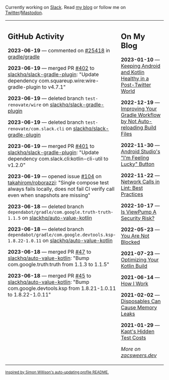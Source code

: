 Currently working on [Slack](https://slack.com/). Read [my blog](https://zacsweers.dev/) or follow me on [Twitter](https://twitter.com/ZacSweers)/[Mastodon](https://hachyderm.io/@ZacSweers).

<table><tr><td valign="top" width="60%">

## GitHub Activity
<!-- githubActivity starts -->
**2023-06-19** — commented on [#25418](https://github.com/gradle/gradle/issues/25418#issuecomment-1597476286) in [gradle/gradle](https://github.com/gradle/gradle)

**2023-06-19** — merged PR [#402](https://github.com/slackhq/slack-gradle-plugin/pull/402) to [slackhq/slack-gradle-plugin](https://github.com/slackhq/slack-gradle-plugin): "Update dependency com.squareup.wire:wire-gradle-plugin to v4.7.1"

**2023-06-19** — deleted branch `test-renovate/wire` on [slackhq/slack-gradle-plugin](https://github.com/slackhq/slack-gradle-plugin)

**2023-06-19** — deleted branch `test-renovate/com.slack.cli` on [slackhq/slack-gradle-plugin](https://github.com/slackhq/slack-gradle-plugin)

**2023-06-19** — merged PR [#401](https://github.com/slackhq/slack-gradle-plugin/pull/401) to [slackhq/slack-gradle-plugin](https://github.com/slackhq/slack-gradle-plugin): "Update dependency com.slack.cli:kotlin-cli-util to v1.2.0"

**2023-06-19** — opened issue [#104](https://github.com/takahirom/roborazzi/issues/104) on [takahirom/roborazzi](https://github.com/takahirom/roborazzi): "Single compose test always fails locally, does not fail CI verify call even when snapshots are missing"

**2023-06-18** — deleted branch `dependabot/gradle/com.google.truth-truth-1.1.5` on [slackhq/auto-value-kotlin](https://github.com/slackhq/auto-value-kotlin)

**2023-06-18** — deleted branch `dependabot/gradle/com.google.devtools.ksp-1.8.22-1.0.11` on [slackhq/auto-value-kotlin](https://github.com/slackhq/auto-value-kotlin)

**2023-06-18** — merged PR [#47](https://github.com/slackhq/auto-value-kotlin/pull/47) to [slackhq/auto-value-kotlin](https://github.com/slackhq/auto-value-kotlin): "Bump com.google.truth:truth from 1.1.3 to 1.1.5"

**2023-06-18** — merged PR [#45](https://github.com/slackhq/auto-value-kotlin/pull/45) to [slackhq/auto-value-kotlin](https://github.com/slackhq/auto-value-kotlin): "Bump com.google.devtools.ksp from 1.8.21-1.0.11 to 1.8.22-1.0.11"
<!-- githubActivity ends -->
</td><td valign="top" width="40%">

## On My Blog
<!-- blog starts -->
**2023-01-10** — [Keeping Android and Kotlin Healthy in a Post-Twitter World](https://www.zacsweers.dev/keeping-android-healthy/)

**2022-12-19** — [Improving Your Gradle Workflow by Not Auto-reloading Build Files](https://www.zacsweers.dev/improving-your-workflow-by-not-auto-reloading-build-files/)

**2022-11-30** — [Android Studio's "I'm Feeling Lucky" Button](https://www.zacsweers.dev/android-studios-im-feeling-lucky-button/)

**2022-11-22** — [Network Calls in Lint: Best Practices](https://www.zacsweers.dev/network-calls-in-lint-best-practices/)

**2022-10-17** — [Is ViewPump A Security Risk?](https://www.zacsweers.dev/is-viewpump-a-security-risk/)

**2022-05-23** — [You Are Not Blocked](https://www.zacsweers.dev/you-are-not-blocked/)

**2021-07-23** — [Optimizing Your Kotlin Build](https://www.zacsweers.dev/optimizing-your-kotlin-build/)

**2021-06-14** — [How I Work](https://www.zacsweers.dev/how-i-work/)

**2021-02-02** — [Disposables Can Cause Memory Leaks](https://www.zacsweers.dev/disposables-can-cause-memory-leaks/)

**2021-01-29** — [Kapt's Hidden Test Costs](https://www.zacsweers.dev/kapts-hidden-test-costs/)
<!-- blog ends -->
_More on [zacsweers.dev](https://zacsweers.dev/)_
</td></tr></table>

<sub><a href="https://simonwillison.net/2020/Jul/10/self-updating-profile-readme/">Inspired by Simon Willison's auto-updating profile README.</a></sub>